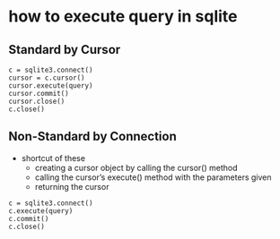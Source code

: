 how to execute query in sqlite
==============================

Standard by Cursor
-----------------------
```
c = sqlite3.connect()
cursor = c.cursor()
cursor.execute(query)
cursor.commit()
cursor.close()
c.close()
```

Non-Standard by Connection
----------------------
* shortcut of these
  * creating a cursor object by calling the cursor() method
  * calling the cursor’s execute() method with the parameters given
  * returning the cursor
```
c = sqlite3.connect()
c.execute(query)
c.commit()
c.close()
```
